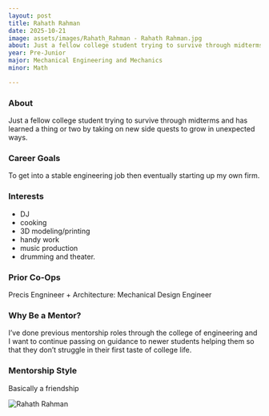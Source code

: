```yaml
---
layout: post
title: Rahath Rahman
date: 2025-10-21
image: assets/images/Rahath_Rahman - Rahath Rahman.jpg
about: Just a fellow college student trying to survive through midterms and has learned a thing or two by taking on new side quests to grow in unexpected ways.
year: Pre-Junior
major: Mechanical Engineering and Mechanics
minor: Math

---
```


### About

Just a fellow college student trying to survive through midterms and has learned a thing or two by taking on new side quests to grow in unexpected ways.

### Career Goals

To get into a stable engineering job then eventually starting up my own firm.

### Interests

- DJ
- cooking
- 3D modeling/printing
- handy work
- music production
- drumming and theater.

### Prior Co-Ops

Precis Engnineer + Architecture: Mechanical Design Engineer

### Why Be a Mentor?

I’ve done previous mentorship roles through the college of engineering and I want to continue passing on guidance to newer students helping them so that they don’t struggle in their first taste of college life.

### Mentorship Style

Basically a friendship
<div class="text-center my-5">
    <img src="https://sase-drexel.github.io/mentorship-2025/assets/images/Rahath_Rahman - Rahath Rahman.jpg" alt="Rahath Rahman" class="rounded post-img" />
</div>
